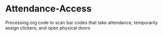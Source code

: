 Attendance-Access
=================

Processing.org code to scan bar codes that take attendance, temporarily assign clickers, and open physical doors
